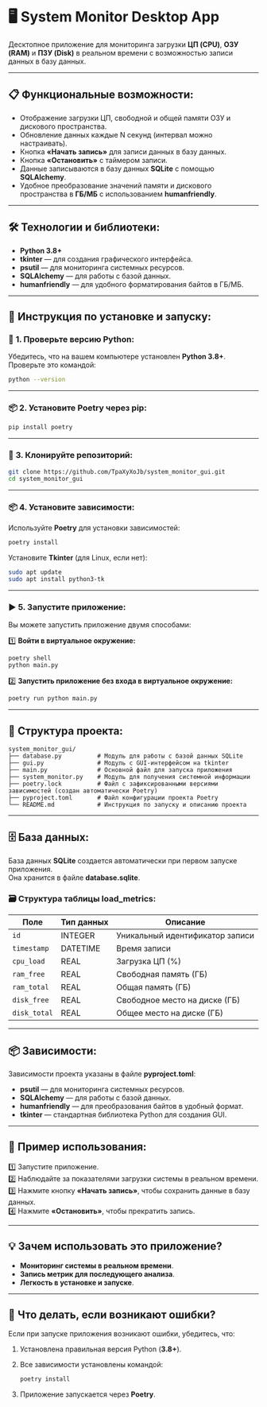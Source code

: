 # 🖥️ **System Monitor Desktop App**

Десктопное приложение для мониторинга загрузки **ЦП (CPU)**, **ОЗУ (RAM)** и **ПЗУ (Disk)** в реальном времени с возможностью записи данных в базу данных.

---

## 📋 **Функциональные возможности:**

- Отображение загрузки ЦП, свободной и общей памяти ОЗУ и дискового пространства.
- Обновление данных каждые N секунд (интервал можно настраивать).
- Кнопка **«Начать запись»** для записи данных в базу данных.
- Кнопка **«Остановить»** с таймером записи.
- Данные записываются в базу данных **SQLite** с помощью **SQLAlchemy**.
- Удобное преобразование значений памяти и дискового пространства в **ГБ/МБ** с использованием **humanfriendly**.

---

## 🛠️ **Технологии и библиотеки:**

- **Python 3.8+**
- **tkinter** — для создания графического интерфейса.
- **psutil** — для мониторинга системных ресурсов.
- **SQLAlchemy** — для работы с базой данных.
- **humanfriendly** — для удобного форматирования байтов в ГБ/МБ.

---

## 🚀 **Инструкция по установке и запуску:**

### 🔧 **1. Проверьте версию Python:**

Убедитесь, что на вашем компьютере установлен **Python 3.8+**.  
Проверьте это командой:

```bash
python --version
```

---

### 📦 **2. Установите Poetry через pip:**

```bash
pip install poetry
```

---

### 📂 **3. Клонируйте репозиторий:**

```bash
git clone https://github.com/TpaXyXoJb/system_monitor_gui.git
cd system_monitor_gui
```

---

### 📦 **4. Установите зависимости:**

Используйте **Poetry** для установки зависимостей:

```bash
poetry install
```
Установите **Tkinter** (для Linux, если нет):

```bash
sudo apt update
sudo apt install python3-tk
```

---

### ▶️ **5. Запустите приложение:**

Вы можете запустить приложение двумя способами:

1️⃣ **Войти в виртуальное окружение:**

```bash
poetry shell
python main.py
```

2️⃣ **Запустить приложение без входа в виртуальное окружение:**

```bash
poetry run python main.py
```

---

## 📂 **Структура проекта:**

```
system_monitor_gui/
├── database.py          # Модуль для работы с базой данных SQLite
├── gui.py               # Модуль с GUI-интерфейсом на tkinter
├── main.py              # Основной файл для запуска приложения
├── system_monitor.py    # Модуль для получения системной информации
├── poetry.lock          # Файл с зафиксированными версиями зависимостей (создан автоматически Poetry)
├── pyproject.toml       # Файл конфигурации проекта Poetry
└── README.md            # Инструкция по запуску и описанию проекта
```

---

## 🗄️ **База данных:**

База данных **SQLite** создается автоматически при первом запуске приложения.  
Она хранится в файле **database.sqlite**.

### 🗃️ **Структура таблицы load_metrics:**

| Поле        | Тип данных | Описание               |
|-------------|------------|------------------------|
| `id`        | INTEGER    | Уникальный идентификатор записи |
| `timestamp` | DATETIME   | Время записи           |
| `cpu_load`  | REAL       | Загрузка ЦП (%)         |
| `ram_free`  | REAL       | Свободная память (ГБ)   |
| `ram_total` | REAL       | Общая память (ГБ)       |
| `disk_free` | REAL       | Свободное место на диске (ГБ) |
| `disk_total`| REAL       | Общее место на диске (ГБ) |

---

## 📦 **Зависимости:**

Зависимости проекта указаны в файле **pyproject.toml**:

- **psutil** — для мониторинга системных ресурсов.
- **SQLAlchemy** — для работы с базой данных.
- **humanfriendly** — для преобразования байтов в удобный формат.
- **tkinter** — стандартная библиотека Python для создания GUI.

---

## 🧩 **Пример использования:**

1️⃣ Запустите приложение.  
2️⃣ Наблюдайте за показателями загрузки системы в реальном времени.  
3️⃣ Нажмите кнопку **«Начать запись»**, чтобы сохранить данные в базу данных.  
4️⃣ Нажмите **«Остановить»**, чтобы прекратить запись.

---

## 💡 **Зачем использовать это приложение?**

- **Мониторинг системы в реальном времени**.
- **Запись метрик для последующего анализа**.
- **Легкость в установке и запуске**.

---


## 🔧 **Что делать, если возникают ошибки?**

Если при запуске приложения возникают ошибки, убедитесь, что:

1. Установлена правильная версия Python (**3.8+**).
2. Все зависимости установлены командой:

   ```bash
   poetry install
   ```

3. Приложение запускается через **Poetry**.

